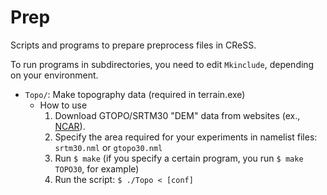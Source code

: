 # Prep
Scripts and programs to prepare preprocess files in CReSS. 

To run programs in subdirectories, you need to edit `Mkinclude`, depending on your environment.

* `Topo/`: Make topography data (required in terrain.exe)
  * How to use
    1. Download GTOPO/SRTM30 "DEM" data from websites (ex., [NCAR](https://rda.ucar.edu/datasets/d758000/)). 
    2. Specify the area required for your experiments in namelist files: `srtm30.nml` or `gtopo30.nml`
    3. Run `$ make` (if you specify a certain program, you run `$ make TOPO30`, for example)
    4. Run the script: `$ ./Topo < [conf]`

